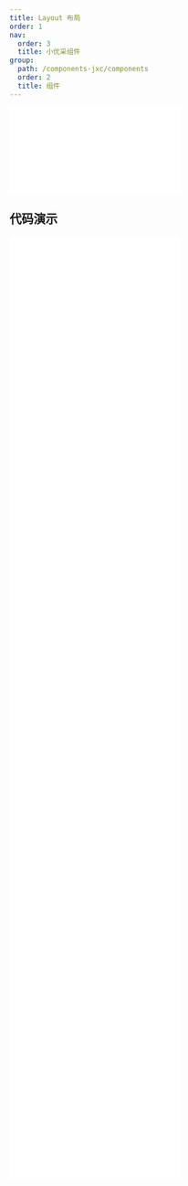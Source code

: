```yaml
---
title: Layout 布局
order: 1
nav:
  order: 3
  title: 小优采组件
group:
  path: /components-jxc/components
  order: 2
  title: 组件
---
```


<div>
<embed src="@docs-common/layout/index.md"></embed>
</div>
        
## 代码演示

<Row gutter=8>

  <Col span=24>
    
  <div class="code-box"><embed src="@abiz-rc-jxc/layout/demo/basic-layout-jxc.md"></embed></div>
          
  <div class="code-box"><embed src="@abiz-rc-jxc/layout/demo/custom-trigger-debug-layout-jxc.md"></embed></div>
          
  <div class="code-box"><embed src="@abiz-rc-jxc/layout/demo/custom-trigger-layout-jxc.md"></embed></div>
          
  <div class="code-box"><embed src="@abiz-rc-jxc/layout/demo/fixed-layout-jxc.md"></embed></div>
          
  <div class="code-box"><embed src="@abiz-rc-jxc/layout/demo/fixed-sider-layout-jxc.md"></embed></div>
          
  <div class="code-box"><embed src="@abiz-rc-jxc/layout/demo/responsive-layout-jxc.md"></embed></div>
          
  <div class="code-box"><embed src="@abiz-rc-jxc/layout/demo/side-layout-jxc.md"></embed></div>
          
  <div class="code-box"><embed src="@abiz-rc-jxc/layout/demo/top-layout-jxc.md"></embed></div>
          
  <div class="code-box"><embed src="@abiz-rc-jxc/layout/demo/top-side-2-layout-jxc.md"></embed></div>
          
  <div class="code-box"><embed src="@abiz-rc-jxc/layout/demo/top-side-layout-jxc.md"></embed></div>
          
  </Col>
          
</Row>
        
<div><embed src="@docs-common/layout/index-api.md"></embed><div>
        